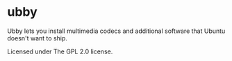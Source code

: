 # ubby

Ubby lets you install multimedia codecs and
additional software that Ubuntu doesn't want to ship.

Licensed under The GPL 2.0 license.
